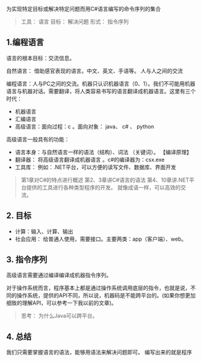 为实现特定目标或解决特定问题而用C#语言编写的命令序列的集合

>工具： 语言
目标： 解决问题
形式： 指令序列

## 1.编程语言

语言的根本目标：交流信息。

自然语言： 借助感官表现的语言。中文、英文、手语等。 人与人之间的交流

编程语言：人与PC之间的交流。机器只认识机器语言（0、1）。我们不可能用机器语言与机器对话。需要翻译，将人类容易书写的语言翻译成机器语言。这里有三个时代：
- 机器语言
- 汇编语言
- 高级语言：面向过程：c 。面向对象： java、 c# 、 python

高级语言一般具有的功能：
- 语言本身：与自然语言一样的语法（结构）、词法 （关键词）。    【编译原理】
- 翻译器： 将高级语言翻译成机器语言 。c#的编译器为：csx.exe
- 工具库： 例如：.NET平台，可以方便的读写文件、数据库、界面开发

> 第1章对C#的特点进行概述
> 第2、3章讲C#语言的语法
> 第4、10章讲.NET平台提供的工具进行各种类型程序的开发。 就像成语一样，可以高效的交流。

## 2. 目标

- 计算：输入、计算、输出
- 社会应用： 给普通人使用，需要接口。主要两类：app（客户端）、web。

## 3. 指令序列

高级语言需要通过编译编译成机器指令序列。


对于操作系统而言，程序基本上都是通过操作系统调用底层的指令，也就是说，不同的操作系统，提供的API不同，所以说，机器码是不能跨平台的。(如果你想更加细致的理解API，可以参考一下我以前的文章)。

> 思考： 为什么Java可以跨平台。

## 4. 总结

我们只需要掌握语言的语法，能够用语法来解决问题即可。 编写出来的就是程序   